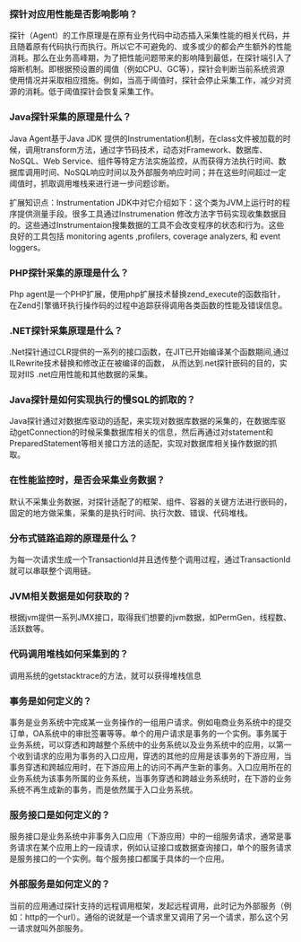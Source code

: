 ### 探针对应用性能是否影响影响？

探针（Agent）的工作原理是在原有业务代码中动态插入采集性能的相关代码，并且随着原有代码执行而执行。所以它不可避免的、或多或少的都会产生额外的性能消耗。那么在业务高峰期，为了把性能问题带来的影响降到最低，在探针端引入了熔断机制。即根据预设置的阈值（例如CPU、GC等），探针会判断当前系统资源使用情况并采取相应措施。例如，当高于阈值时，探针会停止采集工作，减少对资源的消耗。低于阈值探针会恢复采集工作。



### Java探针采集的原理是什么？

Java Agent基于Java JDK 提供的Instrumentation机制，在class文件被加载的时候，调用transform方法，通过字节码技术，动态对Framework、数据库、NoSQL、Web Service、组件等特定方法实施监控，从而获得方法执行时间、数据库调用时间、NoSQL响应时间以及外部服务响应时间；并在这些时间超过一定阈值时，抓取调用堆栈来进行进一步问题诊断。

扩展知识点：Instrumentation JDK中对它介绍如下：这个类为JVM上运行时的程序提供测量手段。很多工具通过Instrumenation 修改方法字节码实现收集数据目的。这些通过Instrumentaion搜集数据的工具不会改变程序的状态和行为。这些良好的工具包括  monitoring agents  ,profilers, coverage analyzers, 和 event loggers。



### PHP探针采集的原理是什么？

Php agent是一个PHP扩展，使用php扩展技术替换zend_execute的函数指针，在Zend引擎循环执行操作码的过程中追踪获得调用各类函数的性能及错误信息。



### .NET探针采集原理是什么？

.Net探针通过CLR提供的一系列的接口函数，在JIT已开始编译某个函数期间,通过ILRewrite技术替换和修改正在被编译的函数， 从而达到.net探针嵌码的目的，实现对IIS .net应用性能和其他数据的采集。



### Java探针是如何实现执行的慢SQL的抓取的？

Java探针通过对数据库驱动的适配，来实现对数据库数据的采集的，在数据库驱动getConnection的时候采集数据库相关的信息，然后再通过对statement和PreparedStatement等相关接口方法的适配，实现对数据库相关操作数据的抓取。



### 在性能监控时，是否会采集业务数据？

默认不采集业务数据，对探针适配了的框架、组件、容器的关键方法进行嵌码的，固定的地方做采集，采集的是执行时间、执行次数、错误、代码堆栈。



### 分布式链路追踪的原理是什么？

为每一次请求生成一个TransactionId并且透传整个调用过程，通过TransactionId就可以串联整个调用链。



### JVM相关数据是如何获取的？

根据jvm提供一系列JMX接口，取得我们想要的jvm数据，如PermGen，线程数、活跃数等。



### 代码调用堆栈如何采集到的？

调用系统的getstacktrace的方法，就可以获得堆栈信息



### 事务是如何定义的？

事务是业务系统中完成某一业务操作的一组用户请求。例如电商业务系统中的提交订单，OA系统中的审批签署等等。单个的用户请求是事务的一个实例。事务属于业务系统，可以穿透和跨越整个系统中的业务系统以及业务系统中的应用，以第一个收到请求的应用为事务的入口应用，穿透的其他的应用是该事务的下游应用，当事务穿透和跨越应用时，在下游应用上的访问不再产生新的事务。入口应用所在的业务系统为该事务所属的业务系统，当事务穿透和跨越业务系统时，在下游的业务系统不再生成新的事务，而是依然属于入口业务系统。



### 服务接口是如何定义的？

服务接口是业务系统中非事务入口应用（下游应用）中的一组服务请求，通常是事务请求在某个应用上的一段请求，例如认证接口或数据查询接口，单个的服务请求是服务接口的一个实例。每个服务接口都属于具体的一个应用。



### 外部服务是如何定义的？

当前的应用通过探针支持的远程调用框架，发起远程调用，此时记为外部服务（例如：http的一个url）。通俗的说就是一个请求里又调用了另一个请求，那么这个另一请求就叫外部服务。
